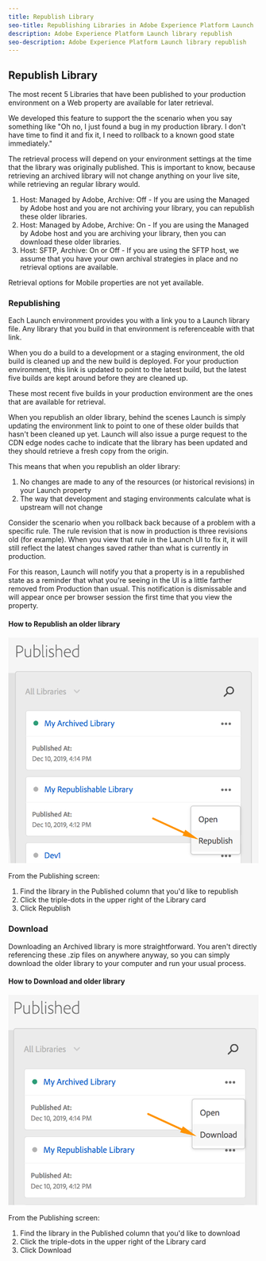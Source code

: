 ```yaml
---
title: Republish Library
seo-title: Republishing Libraries in Adobe Experience Platform Launch
description: Adobe Experience Platform Launch library republish
seo-description: Adobe Experience Platform Launch library republish
---
```


## Republish Library

The most recent 5 Libraries that have been published to your production environment on a Web property are available for later retrieval.  

We developed this feature to support the the scenario when you say something like "Oh no, I just found a bug in my production library.  I don't have time to find it and fix it, I need to rollback to a known good state immediately."

The retrieval process will depend on your environment settings at the time that the library was originally published.  This is important to know, because retrieving an archived library will not change anything on your live site, while retrieving an regular library would.

1. Host: Managed by Adobe, Archive: Off - If you are using the Managed by Adobe host and you are not archiving your library, you can republish these older libraries.
2. Host: Managed by Adobe, Archive: On - If you are using the Managed by Adobe host and you are archiving your library, then you can download these older libraries.
3. Host: SFTP, Archive: On or Off - If you are using the SFTP host, we assume that you have your own archival strategies in place and no retrieval options are available.

Retrieval options for Mobile properties are not yet available.

### Republishing

Each Launch environment provides you with a link you to a Launch library file.  Any library that you build in that environment is referenceable with that link.

When you do a build to a development or a staging environment, the old build is cleaned up and the new build is deployed.  For your production environment, this link is updated to point to the latest build, but the latest five builds are kept around before they are cleaned up.

These most recent five builds in your production environment are the ones that are available for retrieval.

When you republish an older library, behind the scenes Launch is simply updating the environment link to point to one of these older builds that hasn't been cleaned up yet.  Launch will also issue a purge request to the CDN edge nodes cache to indicate that the library has been updated and they should retrieve a fresh copy from the origin.

This means that when you republish an older library:

1. No changes are made to any of the resources (or historical revisions) in your Launch property
2. The way that development and staging environments calculate what is upstream will not change

Consider the scenario when you rollback back because of a problem with a specific rule.  The rule revision that is now in production is three revisions old (for example).  When you view that rule in the Launch UI to fix it, it will still reflect the latest changes saved rather than what is currently in production.

For this reason, Launch will notify you that a property is in a republished state as a reminder that what you're seeing in the UI is a little farther removed from Production than usual.  This notification is dismissable and will appear once per browser session the first time that you view the property.

#### How to Republish an older library

![Republish a library](/help/assets/retrieve_republish.png)

From the Publishing screen:

1. Find the library in the Published column that you'd like to republish
2. Click the triple-dots in the upper right of the Library card
3. Click Republish

### Download

Downloading an Archived library is more straightforward.  You aren't directly referencing these .zip files on anywhere anyway, so you can simply download the older library to your computer and run your usual process.

#### How to Download and older library

![Download a library](/help/assets/retrieve_download.png)

From the Publishing screen:

1. Find the library in the Published column that you'd like to download
2. Click the triple-dots in the upper right of the Library card
3. Click Download
